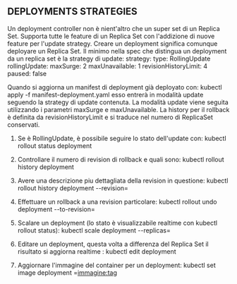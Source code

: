 DEPLOYMENTS STRATEGIES
---
Un deployment controller non è nient'altro che un super set di un Replica Set.
Supporta tutte le feature di un Replica Set con l'addizione di nuove feature per l'update strategy.
Creare un deployment significa comunque deployare un Replica Set.
Il minimo nella spec che distingua un deployment da un replica set è la strategy di update:
strategy: 
    type: RollingUpdate
    rollingUpdate:
      maxSurge: 2
      maxUnavailable: 1
revisionHistoryLimit: 4
paused: false

Quando si aggiorna un manifest di deployment già deployato con:
kubectl apply -f manifest-deployment.yaml
esso entrerà in modalità update seguendo la strategy di update contenuta.
La modalità update viene seguita utilizzando i parametri maxSurge e maxUnavailable.
La history per il rollback è definita da revisionHistoryLimit e si traduce nel numero di ReplicaSet conservati.

1) Se è RollingUpdate, è possibile seguire lo stato dell'update con:
kubectl rollout status deployment <deployment>

2) Controllare il numero di revision di rollback e quali sono:
kubectl rollout history deployment <deployment>

3) Avere una descrizione piu dettagliata della revision in questione:
kubectl rollout history deployment <deployment> --revision=<n>

4) Effettuare un rollback a una revision particolare:
kubectl rollout undo deployment <deployment> --to-revision=<n>

5) Scalare un deployment (lo stato è visualizzabile realtime con kubectl rollout status):
kubectl scale deployment <deployment> --replicas=<n>

6) Editare un deployment, questa volta a differenza del Replica Set il risultato si aggiorna realtime :
kubectl edit deployment <deployment>

7) Aggiornare l'immagine del container per un deployment:
kubectl set image deployment <deployment> <nomecontainer>=<immagine:tag>